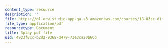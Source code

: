 ```yaml
---
content_type: resource
description: ''
file: https://ol-ocw-studio-app-qa.s3.amazonaws.com/courses/18-03sc-differential-equations-fall-2011/4923f0ccb2d29368d47973e3ca20b66b_3ejfkMHr_DE.pdf
file_type: application/pdf
resourcetype: Document
title: 3play pdf file
uid: 4923f0cc-b2d2-9368-d479-73e3ca20b66b
---
```

